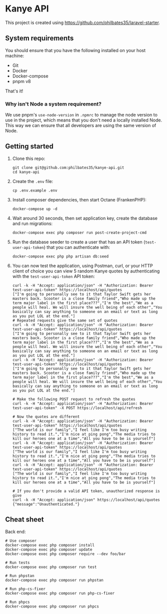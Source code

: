 # Kanye API

This project is created using https://github.com/philbates35/laravel-starter.

## System requirements

You should ensure that you have the following installed on your host machine:

* Git
* Docker
* Docker-compose
* pnpm v8

That's it!

### Why isn't Node a system requirement?

We use pnpm's `use-node-version` in `.npmrc` to manage the node version to use in the project, which means that you don't need a locally installed Node. This way we can ensure that all developers are using the same version of Node.

## Getting started

1. Clone this repo:
   ```shell
   git clone git@github.com:philbates35/kanye-api.git
   cd kanye-api
   ```

2. Create the `.env` file:
   ```shell
   cp .env.example .env
   ```

3. Install composer dependencies, then start Octane (FrankenPHP):
    ```shell
    docker-compose up -d
    ```

4. Wait around 30 seconds, then set application key, create the database and run migrations:
   ```shell
   docker-compose exec php composer run post-create-project-cmd
    ```

5. Run the database seeder to create a user that has an API token (`test-user-api-token`) that you can authenticate with:
   ```shell
   docker-compose exec php php artisan db:seed
    ```

6. You can now test the application, using Postman, curl, or your HTTP client of choice you can view 5 random Kanye quotes by authenticating with the `test-user-api-token` API token:

   ```shell
   curl -k -H "Accept: application/json" -H "Authorization: Bearer test-user-api-token" https://localhost/api/quotes
   ["I'm going to personally see to it that Taylor Swift gets her masters back. Scooter is a close family friend","Who made up the term major label in the first place???","I'm the best","We as a people will heal. We will insure the well being of each other","You basically can say anything to someone on an email or text as long as you put LOL at the end."]
   # Repeated requests give the same set of quotes
   curl -k -H "Accept: application/json" -H "Authorization: Bearer test-user-api-token" https://localhost/api/quotes
   ["I'm going to personally see to it that Taylor Swift gets her masters back. Scooter is a close family friend","Who made up the term major label in the first place???","I'm the best","We as a people will heal. We will insure the well being of each other","You basically can say anything to someone on an email or text as long as you put LOL at the end."]
   curl -k -H "Accept: application/json" -H "Authorization: Bearer test-user-api-token" https://localhost/api/quotes
   ["I'm going to personally see to it that Taylor Swift gets her masters back. Scooter is a close family friend","Who made up the term major label in the first place???","I'm the best","We as a people will heal. We will insure the well being of each other","You basically can say anything to someone on an email or text as long as you put LOL at the end."]

   # Make the following POST request to refresh the quotes
   curl -k -H "Accept: application/json" -H "Authorization: Bearer test-user-api-token" -X POST https://localhost/api/refresh

   # Now the quotes are different
   curl -k -H "Accept: application/json" -H "Authorization: Bearer test-user-api-token" https://localhost/api/quotes
   ["The world is our family","I feel like I'm too busy writing history to read it.","I'm nice at ping pong","The media tries to kill our heroes one at a time","All you have to be is yourself"]
   curl -k -H "Accept: application/json" -H "Authorization: Bearer test-user-api-token" https://localhost/api/quotes
   ["The world is our family","I feel like I'm too busy writing history to read it.","I'm nice at ping pong","The media tries to kill our heroes one at a time","All you have to be is yourself"]
   curl -k -H "Accept: application/json" -H "Authorization: Bearer test-user-api-token" https://localhost/api/quotes
   ["The world is our family","I feel like I'm too busy writing history to read it.","I'm nice at ping pong","The media tries to kill our heroes one at a time","All you have to be is yourself"]

   # If you don't provide a valid API token, unauthorized response is give
   curl -k -H "Accept: application/json" https://localhost/api/quotes
   {"message":"Unauthenticated."}

## Cheat sheet

Back end:

```shell
# Use composer
docker-compose exec php composer install
docker-compose exec php composer update
docker-compose exec php composer require --dev foo/bar

# Run tests
docker-compose exec php composer run test

# Run phpstan
docker-compose exec php composer run phpstan

# Run php-cs-fixer
docker-compose exec php composer run php-cs-fixer

# Run phpcs
docker-compose exec php composer run phpcs
```

